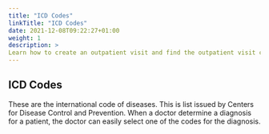 ```yaml
---
title: "ICD Codes"
linkTitle: "ICD Codes"
date: 2021-12-08T09:22:27+01:00
weight: 1
description: >
Learn how to create an outpatient visit and find the outpatient visit created previously
---
```


## ICD Codes

These are the international code of diseases. This is list issued by Centers for Disease Control and Prevention. When a doctor determine a diagnosis for a patient, the doctor can easily select one of the codes for the diagnosis.
